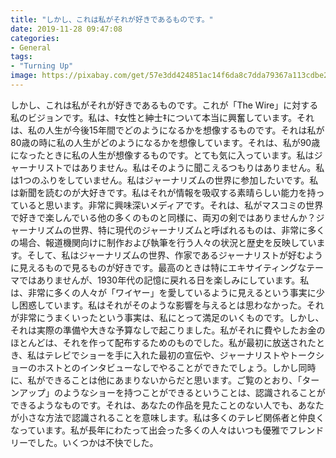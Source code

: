 ```yaml
---
title: "しかし、これは私がそれが好きであるものです。"
date: 2019-11-28 09:47:08
categories:
- General
tags:
- "Turning Up"
image: https://pixabay.com/get/57e3dd424851ac14f6da8c7dda79367a113cdbe25b526c4870287fdd974ccd5abc_1280.jpg
---
```


しかし、これは私がそれが好きであるものです。これが「The Wire」に対する私のビジョンです。私は、‡女性と紳士‡について本当に興奮しています。それは、私の人生が今後15年間でどのようになるかを想像するものです。それは私が80歳の時に私の人生がどのようになるかを想像しています。それは、私が90歳になったときに私の人生が想像するものです。とても気に入っています。私はジャーナリストではありません。私はそのように聞こえるつもりはありません。私は1つのふりをしていません。私はジャーナリズムの世界に参加したいです。私は新聞を読むのが大好きです。私はそれが情報を吸収する素晴らしい能力を持っていると思います。非常に興味深いメディアです。それは、私がマスコミの世界で好きで楽しんでいる他の多くのものと同様に、両刃の剣ではありませんか？ジャーナリズムの世界、特に現代のジャーナリズムと呼ばれるものは、非常に多くの場合、報道機関向けに制作および執筆を行う人々の状況と歴史を反映しています。そして、私はジャーナリズムの世界、作家であるジャーナリストが好むように見えるもので見るものが好きです。最高のときは特にエキサイティングなテーマではありませんが、1930年代の記憶に戻れる日を楽しみにしています。私は、非常に多くの人々が「ワイヤー」を愛しているように見えるという事実に少し困惑しています。私はそれがそのような影響を与えるとは思わなかった。それが非常にうまくいったという事実は、私にとって満足のいくものです。しかし、それは実際の準備や大きな予算なしで起こりました。私がそれに費やしたお金のほとんどは、それを作って配布するためのものでした。私が最初に放送されたとき、私はテレビでショーを手に入れた最初の宣伝や、ジャーナリストやトークショーのホストとのインタビューなしでやることができたでしょう。しかし同時に、私ができることは他にあまりないからだと思います。ご覧のとおり、「ターンアップ」のようなショーを持つことができるということは、認識されることができるようなものです。それは、あなたの作品を見たことのない人でも、あなたが小さな方法で認識されることを意味します。私は多くのテレビ関係者と仲良くなっています。私が長年にわたって出会った多くの人々はいつも優雅でフレンドリーでした。いくつかは不快でした。
